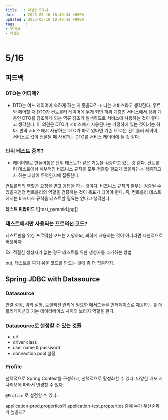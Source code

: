 ```yaml
---
title   : 레벨2 5주차
date    : 2023-05-16 10:48:34 +0900
updated : 2023-05-16 10:48:42 +0900
tags     : 
- 우테코
- 레벨2
---
```

# 5/16

## 피드백

### DTO는 어디에?
- DTO는 어느 레이어에 속하게 하는 게 좋을까? -> 나는 서비스라고 생각한다. 우르와 페어할 때 DTO가 컨트롤러 레이어에 두게 되면 하위 계층인 서비스에서 상위 계층인 DTO를 참조하게 되는 역류 참조가 발생하므로 서비스에 사용하는 것이 좋다고 생각한다. 이 의견은 DTO가 서비스에서 사용된다는 가정하에 있는 것이기는 하다. 만약 서비스에서 사용하는 DTO가 따로 있다면 기존 DTO는 컨트롤러 레이어, 서비스로 값이 전달될 때 사용하는 DTO를 서비스 레이어에 둘 것 같다. 

### 단위 테스트 중복?
- 레이어별로 만들어놓은 단위 테스트가 같은 기능을 검증하고 있는 것 같다. 컨트롤러 테스트에서 세부적인 비즈니스 규칙을 모두 검증할 필요가 있을까? 
-> 검증하고자 하는 대상이 무엇인지에 집중한다.

컨트롤러의 역할은 요청을 받고 응답을 하는 것이다. 
비즈니스 규칙의 일부는 검증될 수 있을지언정 컨트롤러의 역할을 검증하는 것이 목표가 되어야 한다. 즉, 컨트롤러 테스트에서는 비즈니스 규칙을 테스트할 필요는 없다고 생각한다.

**테스트 피라미드**
![[test_pyramid.jpg]]

### 테스트에서만 사용되는 프로덕션 코드?

테스트만을 위한 프로덕션 코드는 지양하되, 과하게 사용하는 것이 아니라면 제한적으로 허용하자.

Ex. 적절한 생성자가 없는 경우 테스트를 위한 생성자를 추가하는 방법

but, 테스트를 짜기 쉬운 코드를 만드는 것에 좀 더 집중하자.

## Spring JDBC with Datasource

### Datasource
연결 설정, 쿼리 실행, 트랜잭션 관리에 필요한 메서드들을 인터페이스로 제공하는 틀
애플리케이션과 기본 데이터베이스 사이의 브리지 역할을 한다.

### Datasource로 설정할 수 있는 것들
- url
- driver class
- user name & password
- connection pool 설정

### Profile
선택적으로 Spring Context를 구성하고, 선택적으로 활성화할 수 있다.
다양한 배포 시나리오에 따라서 변경할 수 있다.

`@Profile` 로 설정할 수 있다.

application-prod.properties와 application-test.propterties 중에 누가 우선순위가 높을까?